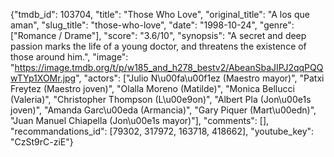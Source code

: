 {"tmdb_id": 103704, "title": "Those Who Love", "original_title": "A los que aman", "slug_title": "those-who-love", "date": "1998-10-24", "genre": ["Romance / Drame"], "score": "3.6/10", "synopsis": "A secret and deep passion marks the life of a young doctor, and threatens the existence of those around him.", "image": "https://image.tmdb.org/t/p/w185_and_h278_bestv2/AbeanSbaJIPJ2qqPQQwTYp1XOMr.jpg", "actors": ["Julio N\u00fa\u00f1ez (Maestro mayor)", "Patxi Freytez (Maestro joven)", "Olalla Moreno (Matilde)", "Monica Bellucci (Valeria)", "Christopher Thompson (L\u00e9on)", "Albert Pla (Jon\u00e1s joven)", "Amanda Garc\u00eda (Armancia)", "Gary Piquer (Mart\u00edn)", "Juan Manuel Chiapella (Jon\u00e1s mayor)"], "comments": [], "recommandations_id": [79302, 317972, 163718, 418662], "youtube_key": "CzSt9rC-ziE"}